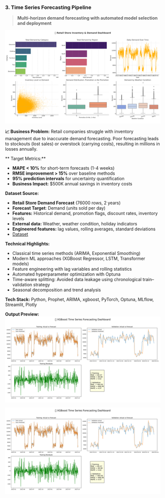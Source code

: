 ### 3. Time Series Forecasting Pipeline
> **Multi-horizon demand forecasting with automated model selection and deployment**

![Time Series Dashboard](plot/retail_demand_dashboard.png)

**📈 Business Problem:** Retail companies struggle with inventory management due to inaccurate demand forecasting. Poor forecasting leads to stockouts (lost sales) or overstock (carrying costs), resulting in millions in losses annually.

** Target Metrics:**
- **MAPE < 10%** for short-term forecasts (1-4 weeks)
- **RMSE improvement > 15%** over baseline methods
- **95% prediction intervals** for uncertainty quantification
- **Business Impact:** $500K annual savings in inventory costs

**Dataset Source:** 
- **Retail Store Demand Forecast** (76000 rows, 2 years)
- **Forecast Target**: Demand (units sold per day)
- **Features:** Historical demand, promotion flags, discount rates, inventory levels
- **External data:** Weather, weather condition, holiday indicators
- **Engineered features:** lag values, rolling averages, standard deviations
- [Dataset](https://www.kaggle.com/datasets/atomicd/retail-store-inventory-and-demand-forecasting)

**Technical Highlights:**
- Classical time series methods (ARIMA, Exponential Smoothing)
- Modern ML approaches (XGBoost Regressor, LSTM, Transformer models)
- Feature engineering with lag variables and rolling statistics
- Automated hyperparameter optimization with Optuna
- Time-aware splitting: Avoided data leakage using chronological train–validation strategy
- Seasonal decomposition and trend analysis

**Tech Stack:** Python, Prophet, ARIMA, xgboost, PyTorch, Optuna, MLflow, Streamlit, Plotly

**Output Preview:**
![Forecasting Dashboard](plot/time_series_demand_forecast_dashboard.png)

![Forecasting Dashboard](https://github.com/Sumit-Kumar-Dash/Top-5-Data-Science-Projects/blob/main/time_series_demand_forecast_dashboard.png)